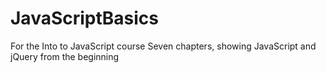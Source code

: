 # JavaScriptBasics
For the Into to JavaScript course
Seven chapters, showing JavaScript and jQuery from the beginning
